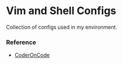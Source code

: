 # Vim and Shell Configs 

Collection of configs used in my environment. 

### Reference
* [CoderOnCode](https://coderoncode.com/tools/2017/04/16/vim-the-perfect-ide.html)
